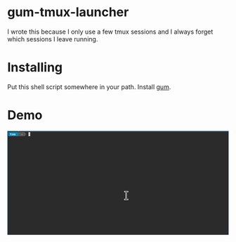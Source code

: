 # gum-tmux-launcher

I wrote this because I only use a few tmux sessions and I always forget which sessions I leave running.

# Installing

Put this shell script somewhere in your path.  Install [gum](https://github.com/charmbracelet/gum).

# Demo

<img src="/images/tm_sample1.gif" alt="Demo of tm launcher"/>
